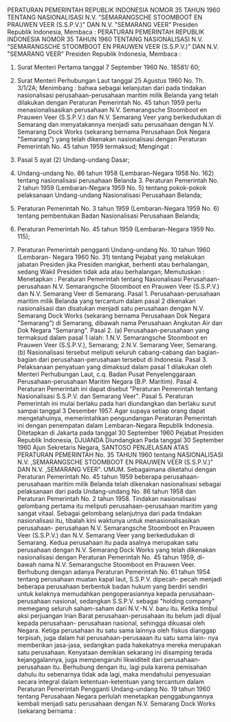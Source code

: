  PERATURAN PEMERINTAH REPUBLIK INDONESIA NOMOR 35 TAHUN 1960 TENTANG NASIONALISASI N.V. "SEMARANGSCHE STOOMBOOT EN PRAUWEN VEER (S.S.P.V.)" DAN N.V. "SEMARANG VEER" Presiden Republik Indonesia, Membaca : PERATURAN PEMERINTAH REPUBLIK INDONESIA NOMOR 35 TAHUN 1960 TENTANG NASIONALISASI N.V. "SEMARANGSCHE STOOMBOOT EN PRAUWEN VEER (S.S.P.V.)" DAN N.V. "SEMARANG VEER" Presiden Republik Indonesia, Membaca :
1. Surat Menteri Pertama tanggal 7 September 1960 No. 18581/ 60;
2. Surat Menteri Perhubungan Laut tanggal 25 Agustus 1960 No. Th. 3/1/2A;
Menimbang :
 bahwa sebagai kelanjutan dari pada tindakan nasionalisasi perusahaan-perusahaan maritim milik Belanda yang telah dilakukan dengan Peraturan Pemerintah No. 45 tahun 1959 perlu menasionalisasikan perusahaan N.V. Semarangsche Stoomboot en Prauwen Veer (S.S.P.V.) dan N.V. Semarang Veer yang berkedudukan di Semarang dan menyatakannya menjadi satu perusahaan dengan N.V. Semarang Dock Works (sekarang bernama Perusahaan Dok Negara "Semarang") yang telah dikenakan nasionalisasi dengan Peraturan Pemerintah No. 45 tahun 1959 termaksud;
Mengingat :

1. Pasal 5 ayat (2) Undang-undang Dasar;
2. Undang-undang No. 86 tahun 1958 (Lembaran-Negara 1958 No. 162) tentang nasionalisasi perusahaan Belanda 3. Peraturan Pemerintah No. 2 tahun 1959 (Lembaran-Negara 1959 No. 5) tentang pokok-pokok pelaksanaan Undang-undang Nasionalisasi Perusahaan Belanda;
4. Peraturan Pemerintah No. 3 tahun 1959 (Lembaran-Negara 1959 No. 6) tentang pembentukan Badan Nasionalisasi Perusahaan Belanda;
5. Peraturan Pemerintah No. 45 tahun 1959 (Lembaran-Negara 1959 No. 115);
6. Peraturan Pemerintah pengganti Undang-undang No. 10 tahun 1960 (Lembaran- Negara 1960 No. 31) tentang Pejabat yang melakukan jabatan Presiden jika Presiden mangkat, berhenti atau berhalangan, sedang Wakil Presiden tidak ada atau berhalangan; Memutuskan : Menetapkan : Peraturan Pemerintah tentang Nasionalisasi Perusahaan-perusahaan N.V. Semarangsche Stoomboot en Prauwen Veer (S.S.P.V.) dan N.V. Semarang Veer di Semarang. Pasal 1. Perusahaan-perusahaan maritim milik Belanda yang tercantum dalam pasal 2 dikenakan nasionalisasi dan disatukan menjadi satu perusahaan dengan N.V. Semarang Dock Works (sekarang bernama Perusahaan Dok Negara "Semarang") di Semarang, dibawah nama Perusahaan Angkutan Air dan Dok Negara "Semarang". Pasal 2. (a) Perusahaan-perusahaan yang termaksud dalam pasal 1 ialah:
1.N.V. Semarangsche Stoomboot en Prauwen Veer (S.S.P.V.), Semarang;
2.N.V. Semarang Veer, Semarang. (b) Nasionalisasi tersebut meliputi seluruh cabang-cabang dan bagian-bagian dari perusahaan-perusahaan tersebut di Indonesia. Pasal 3. Pelaksanaan penyatuan yang dimaksud dalam pasal 1 dilakukan oleh Menteri Perhubungan Laut, c.q. Badan Pusat Penyelenggaraan Perusahaan-perusahaan Maritim Negara (B.P. Maritim). Pasal 4. Peraturan Pemerintah ini dapat disebut "Peraturan Pemerintah tentang Nasionalisasi S.S.P.V. dan Semarang Veer". Pasal 5. Peraturan Pemerintah ini mulai berlaku pada hari diundangkan dan berlaku surut sampai tanggal 3 Desember 1957. Agar supaya setiap orang dapat mengetahuinya, memerintahkan pengundangan Peraturan Pemerintah ini dengan penempatan dalam Lembaran-Negara Republik Indonesia. Ditetapkan di Jakarta pada tanggal 30 September 1960 Pejabat Presiden Republik Indonesia, DJUANDA Diundangkan Pada tanggal 30 September 1960 Ajun Sekretaris Negara, SANTOSO PENJELASAN ATAS PERATURAN PEMERINTAH No. 35 TAHUN 1960 tentang NASIONALISASI N.V. ,SEMARANGSCHE STOOMBOOT EN PRAUWEN VEER (S.S.P.V.)" DAN N.V. ,SEMARANG VEER". UMUM. Sebagaimana diketahui dengan Peraturan Pemerintah No. 45 tahun 1959 beberapa perusahaan-perusahaan maritim milik Belanda telah dikenakan nasionalisasi sebagai pelaksanaan dari pada Undang-undang No. 86 tahun 1958 dan Peraturan Pemerintah No. 2 tahun 1958. Tindakan nasionalisasi gelombang pertama itu meliputi perusahaan-perusahaan maritim yang sangat vitaal. Sebagai gelombang selanjutnya dari pada tindakan nasionalisasi itu, tibalah kini waktunya untuk menasionalisasikan perusahaan- perusahaan N.V. Semarangsche Stoomboot en Prauwen Veer (S.S.P.V.) dan N.V. Semarang Veer yang berkedudukan di Semarang. Kedua perusahaan itu pada asalnya merupakan satu perusahaan dengan N.V. Semarang Dock Works yang telah dikenakan nasionalisasi dengan Peraturan Pemerintah No. 45 tahun 1959, di- bawah nama N.V. Semarangsche Stoomboot en Prauwen Veer. Berhubung dengan adanya Peraturan Pemerintah No. 61 tahun 1954 tentang perusahaan muatan kapal laut, S.S.P.V. dipecah- pecah menjadi beberapa perusahaan berbentuk badan hukum yang berdiri sendiri untuk kelaknya memudahkan pengoperasiannya kepada perusahaan-perusahaan nasional, sedangkan S.S.P.V. sebagai "holding company" memegang seluruh saham-saham dari N.V.-N.V. baru itu. Ketika timbul aksi perjuangan Irian Barat perusahaan-perusahaan itu belum jadi dijual kepada perusahaan- perusahaan nasional, sehingga dikuasai oleh Negara. Ketiga perusahaan itu satu sama lainnya oleh fiskus dianggap terpisah, juga dalam hal perusahaan-perusaaan itu satu sama lain- nya memberikan jasa-jasa, sedangkan pada hakekatnya mereka merupakan satu perusahaan. Kenyataan demikian sekarang ini disamping terada kejanggalannya, juga mempengaruhi likwiditeit dari perusahaan-perusahaan itu. Berhubung dengan itu, lagi pula karena pemisahan dahulu itu sebenarnya tidak ada lagi, maka mendahului penyesuaian secara integral dalam ketentuan-ketentuan yang tercantum dalam Peraturan Pemerintah Pengganti Undang-undang No. 19 tahun 1960 tentang Perusahaan Negara perlulah menetapkan penggabungannya kembali menjadi satu perusahaan dengan N.V. Semarang Dock Works (sekarang bernama :